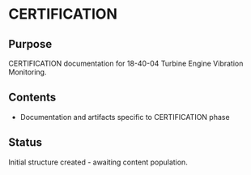 # CERTIFICATION

## Purpose
CERTIFICATION documentation for 18-40-04 Turbine Engine Vibration Monitoring.

## Contents
- Documentation and artifacts specific to CERTIFICATION phase

## Status
Initial structure created - awaiting content population.
